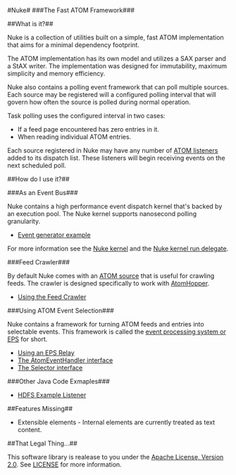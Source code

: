 #Nuke#
###The Fast ATOM Framework###

##What is it?##

Nuke is a collection of utilities built on a simple, fast ATOM implementation
that aims for a minimal dependency footprint.

The ATOM implementation has its own model and utilizes a SAX parser and a StAX
writer. The implementation was designed for immutability, maximum simplicity 
and memory efficiency.

Nuke also contains a polling event framework that can poll multiple sources. Each
source may be registered will a configured polling interval that will govern how
often the source is polled during normal operation.

Task polling uses the configured interval in two cases:
* If a feed page encountered has zero entries in it.
* When reading individual ATOM entries.

Each source registered in Nuke may have any number of [ATOM listeners](https://github.com/zinic/atom-nuke/blob/master/src/main/java/net/jps/nuke/listener/AtomListener.java)
added to its dispatch list. These listeners will begin receiving events on the
next scheduled poll.

##How do I use it?##

###As an Event Bus###

Nuke contains a high performance event dispatch kernel that's backed by an
execution pool. The Nuke kernel supports nanosecond polling granularity.

* [Event generator example](https://github.com/zinic/atom-nuke/blob/master/src/main/java/net/jps/nuke/examples/EventGeneratorMain.java)

For more information see the [Nuke kernel](https://github.com/zinic/atom-nuke/blob/master/src/main/java/net/jps/nuke/NukeKernel.java)
and the [Nuke kernel run delegate](https://github.com/zinic/atom-nuke/blob/master/src/main/java/net/jps/nuke/KernelDelegate.java).

###Feed Crawler###

By default Nuke comes with an [ATOM source](https://github.com/zinic/atom-nuke/blob/master/src/main/java/net/jps/nuke/source/AtomSource.java)
that is useful for crawling feeds. The crawler is designed specifically to work 
with [AtomHopper](http://atomhopper.org/).

* [Using the Feed Crawler](https://github.com/zinic/atom-nuke/blob/master/src/main/java/net/jps/nuke/examples/HDFSMain.java)

###Using ATOM Event Selection###

Nuke contains a framework for turning ATOM feeds and entries into selectable
events. This framework is called the [event processing system or EPS](https://github.com/zinic/atom-nuke/tree/master/src/main/java/net/jps/nuke/listener/eps) for short.

* [Using an EPS Relay](https://github.com/zinic/atom-nuke/blob/master/src/main/java/net/jps/nuke/examples/EPSMain.java)
* [The AtomEventHandler interface](https://github.com/zinic/atom-nuke/blob/master/src/main/java/net/jps/nuke/listener/eps/handler/AtomEventHandler.java)
* [The Selector interface](https://github.com/zinic/atom-nuke/blob/master/src/main/java/net/jps/nuke/listener/eps/selector/Selector.java)

###Other Java Code Exmaples###

* [HDFS Example Listener](https://github.com/zinic/atom-nuke/blob/master/src/main/java/net/jps/nuke/examples/listener/HDFSFeedListener.java)

##Features Missing##

* Extensible elements - Internal elements are currently treated as text content.

##That Legal Thing...##

This software library is realease to you under the [Apache License, Version 2.0](http://www.apache.org/licenses/LICENSE-2.0.html). See [LICENSE](https://github.com/zinic/atom-nuke/blob/master/LICENSE) for more information.
